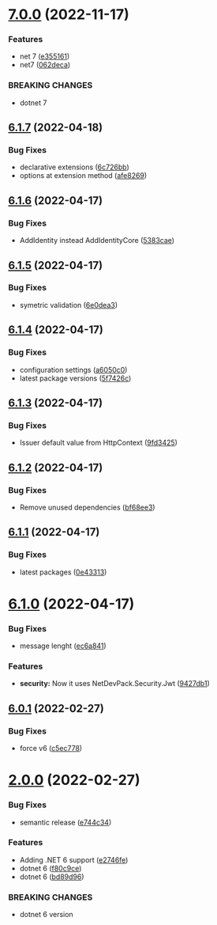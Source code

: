 # [7.0.0](https://github.com/NetDevPack/Security.Identity/compare/v6.1.7...v7.0.0) (2022-11-17)


### Features

* net 7 ([e355161](https://github.com/NetDevPack/Security.Identity/commit/e355161c8066299efea364c78dd56c9908b074a0))
* net7 ([062deca](https://github.com/NetDevPack/Security.Identity/commit/062decae7ab872abad55b4d1af39b6332bb5c8be))


### BREAKING CHANGES

* dotnet 7

## [6.1.7](https://github.com/NetDevPack/Security.Identity/compare/v6.1.6...v6.1.7) (2022-04-18)


### Bug Fixes

* declarative extensions ([6c726bb](https://github.com/NetDevPack/Security.Identity/commit/6c726bb0173a69b8872bf1c1114ef60ac0475629))
* options at extension method ([afe8269](https://github.com/NetDevPack/Security.Identity/commit/afe82691e6c19a7742701add856fcd6250a56552))

## [6.1.6](https://github.com/NetDevPack/Security.Identity/compare/v6.1.5...v6.1.6) (2022-04-17)


### Bug Fixes

* AddIdentity instead AddIdentityCore ([5383cae](https://github.com/NetDevPack/Security.Identity/commit/5383caebdaab8fdb94fc408449f7b257535bc91f))

## [6.1.5](https://github.com/NetDevPack/Security.Identity/compare/v6.1.4...v6.1.5) (2022-04-17)


### Bug Fixes

* symetric validation ([6e0dea3](https://github.com/NetDevPack/Security.Identity/commit/6e0dea3c38d7ff71411a6ae0b87fd6fd9e995cf5))

## [6.1.4](https://github.com/NetDevPack/Security.Identity/compare/v6.1.3...v6.1.4) (2022-04-17)


### Bug Fixes

* configuration settings ([a6050c0](https://github.com/NetDevPack/Security.Identity/commit/a6050c0f0e97c4cc2bbc7b3ebb69e8df71cad020))
* latest package versions ([5f7426c](https://github.com/NetDevPack/Security.Identity/commit/5f7426ce86c6f1540560ac6e2eb66154ea576e17))

## [6.1.3](https://github.com/NetDevPack/Security.Identity/compare/v6.1.2...v6.1.3) (2022-04-17)


### Bug Fixes

* Issuer default value from HttpContext ([9fd3425](https://github.com/NetDevPack/Security.Identity/commit/9fd3425e5cc1f4597d4f94330367b9c001dfb6a2))

## [6.1.2](https://github.com/NetDevPack/Security.Identity/compare/v6.1.1...v6.1.2) (2022-04-17)


### Bug Fixes

* Remove unused dependencies ([bf68ee3](https://github.com/NetDevPack/Security.Identity/commit/bf68ee3dae54a31370151c1b2662d0e1634a6cbe))

## [6.1.1](https://github.com/NetDevPack/Security.Identity/compare/v6.1.0...v6.1.1) (2022-04-17)


### Bug Fixes

* latest packages ([0e43313](https://github.com/NetDevPack/Security.Identity/commit/0e43313f4034ff168df5c8e7313f704844b1a23e))

# [6.1.0](https://github.com/NetDevPack/Security.Identity/compare/v6.0.1...v6.1.0) (2022-04-17)


### Bug Fixes

* message lenght ([ec6a841](https://github.com/NetDevPack/Security.Identity/commit/ec6a841fa44331f3f9b5777d7f17a2a07bef958b))


### Features

* **security:** Now it uses NetDevPack.Security.Jwt ([9427db1](https://github.com/NetDevPack/Security.Identity/commit/9427db111753a8830226e4be1023ed565e006c89))

## [6.0.1](https://github.com/NetDevPack/Security.Identity/compare/v6.0.0...v6.0.1) (2022-02-27)


### Bug Fixes

* force v6 ([c5ec778](https://github.com/NetDevPack/Security.Identity/commit/c5ec778bac196c69cffb1d94c6a6af2c7fc7d666))

# [2.0.0](https://github.com/NetDevPack/Security.Identity/compare/v1.2.0...v2.0.0) (2022-02-27)


### Bug Fixes

* semantic release ([e744c34](https://github.com/NetDevPack/Security.Identity/commit/e744c34e486b6a7176c61dec99378b2d46497600))


### Features

* Adding .NET 6 support ([e2746fe](https://github.com/NetDevPack/Security.Identity/commit/e2746fe5adf46ef7532f199a7d6b9c350e13ec3f))
* dotnet 6 ([f80c9ce](https://github.com/NetDevPack/Security.Identity/commit/f80c9ce9df6bd1ce5ae83fafc5f1d79063a0469f))
* dotnet 6 ([bd89d96](https://github.com/NetDevPack/Security.Identity/commit/bd89d96dbc48dfc9d25c9dec2abf663f524336ff))


### BREAKING CHANGES

* dotnet 6 version
